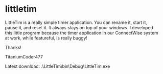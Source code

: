 # littletim
LittleTim is a really simple timer application. You can rename it, start it, pause it, and reset it. It always stays on top of your windows. I developed this little program because the timer application in our ConnectWise system at work, while featureful, is really buggy!

Thanks!

TitaniumCoder477

Latest download: .\LittleTim\bin\Debug\LittleTim.exe
